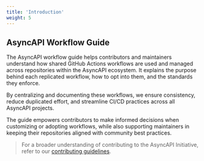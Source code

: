 ```yaml
---
title: 'Introduction'
weight: 5
---
```


## AsyncAPI Workflow Guide

The AsyncAPI workflow guide helps contributors and maintainers understand how shared GitHub Actions workflows are used and managed across repositories within the AsyncAPI ecosystem. It explains the purpose behind each replicated workflow, how to opt into them, and the standards they enforce.

By centralizing and documenting these workflows, we ensure consistency, reduce duplicated effort, and streamline CI/CD practices across all AsyncAPI projects.

The guide empowers contributors to make informed decisions when customizing or adopting workflows, while also supporting maintainers in keeping their repositories aligned with community best practices.

> For a broader understanding of contributing to the AsyncAPI Initiative, refer to our [contributing guidelines](https://github.com/asyncapi/community/blob/master/CONTRIBUTING.md).